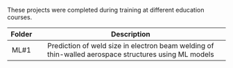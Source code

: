 These projects were completed during training at different education courses.

|        Folder         |       Description      |
| :-------------------: | :---------------------:|
| ML#1                  | Prediction of weld size in electron beam welding of thin-walled aerospace structures using ML models|
